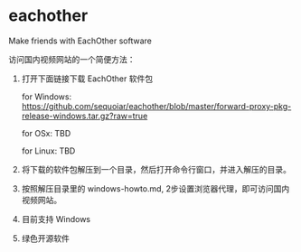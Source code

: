eachother
=========

Make friends with EachOther software



访问国内视频网站的一个简便方法：


1. 打开下面链接下载 EachOther 软件包

   for Windows: https://github.com/sequoiar/eachother/blob/master/forward-proxy-pkg-release-windows.tar.gz?raw=true

   for OSx: TBD

   for Linux: TBD
   

2. 将下载的软件包解压到一个目录，然后打开命令行窗口，并进入解压的目录。


3. 按照解压目录里的 windows-howto.md, 2步设置浏览器代理，即可访问国内视频网站。


4. 目前支持 Windows


5. 绿色开源软件
